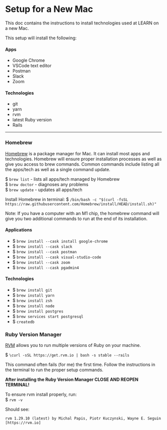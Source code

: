 # Setup for a New Mac

This doc contains the instructions to install technologies used at LEARN on a new Mac.

This setup will install the following:

#### Apps
- Google Chrome
- VSCode text editor
- Postman
- Slack
- Zoom

#### Technologies
- git
- yarn
- rvm
- latest Ruby version
- Rails

---

### Homebrew
[Homebrew](https://brew.sh/) is a package manager for Mac. It can install most apps and technologies. Homebrew will ensure proper installation processes as well as give you access to brew commands. Common commands include listing all the apps/tech as well as a single command update.

$ `brew list` - lists all apps/tech managed by Homebrew  
$ `brew doctor` - diagnoses any problems  
$ `brew update` - updates all apps/tech

Install Homebrew in terminal: $ `/bin/bash -c "$(curl -fsSL https://raw.githubusercontent.com/Homebrew/install/HEAD/install.sh)"`

Note: If you have a computer with an M1 chip, the homebrew command will give you two additional commands to run at the end of its installation.

#### Applications
- $ `brew install --cask install google-chrome`
- $ `brew install --cask slack`
- $ `brew install --cask postman`
- $ `brew install --cask visual-studio-code`
- $ `brew install --cask zoom`
- $ `brew install --cask pgadmin4`

#### Technologies
- $ `brew install git`
- $ `brew install yarn`
- $ `brew install zsh`
- $ `brew install node`
- $ `brew install postgres`
- $ `brew services start postgresql`
- $ `createdb`

### Ruby Version Manager
 [RVM](https://rvm.io/rvm/install) allows you to run multiple versions of Ruby on your machine.

$ `\curl -sSL https://get.rvm.io | bash -s stable --rails`

This command often fails (for me) the first time. Follow the instructions in the terminal to run the proper setup commands.

**After installing the Ruby Version Manager CLOSE AND REOPEN TERMINAL!**

To ensure rvm install properly, run:  
$ `rvm -v`

Should see:
```
rvm 1.29.10 (latest) by Michal Papis, Piotr Kuczynski, Wayne E. Seguin [https://rvm.io]
```
